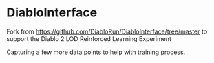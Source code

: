 # DiabloInterface

Fork from https://github.com/DiabloRun/DiabloInterface/tree/master to support the Diablo 2 LOD Reinforced Learning Experiment

Capturing a few more data points to help with training process.
